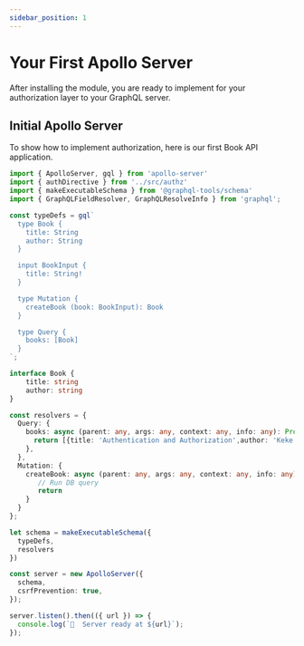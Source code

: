 ```yaml
---
sidebar_position: 1
---
```


# Your First Apollo Server

After installing the module, you are ready to implement for your authorization layer to your GraphQL server.

## Initial Apollo Server

To show how to implement authorization, here is our first Book API application.

```typescript
import { ApolloServer, gql } from 'apollo-server'
import { authDirective } from '../src/authz'
import { makeExecutableSchema } from '@graphql-tools/schema'
import { GraphQLFieldResolver, GraphQLResolveInfo } from 'graphql';

const typeDefs = gql`
  type Book {
    title: String
    author: String
  }

  input BookInput {
    title: String!
  }

  type Mutation {
    createBook (book: BookInput): Book
  }

  type Query {
    books: [Book]
  }
`;

interface Book {
    title: string
    author: string
}

const resolvers = {
  Query: {
    books: async (parent: any, args: any, context: any, info: any): Promise<[]Book> => {
      return [{title: 'Authentication and Authorization',author: 'Keke'}]
    },
  },
  Mutation: {
    createBook: async (parent: any, args: any, context: any, info: any): Promise<void> => {
       // Run DB query
       return
    }
  }
};

let schema = makeExecutableSchema({
  typeDefs,
  resolvers
})

const server = new ApolloServer({
  schema,
  csrfPrevention: true,
});

server.listen().then(({ url }) => {
  console.log(`🚀  Server ready at ${url}`);
});
```
